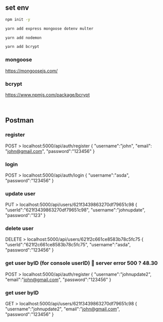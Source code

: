 ## set env 

```bash
npm init -y

yarn add express mongoose dotenv multer

yarn add nodemon

yarn add bcrypt
```

### mongoose 
https://mongoosejs.com/

### bcrypt
https://www.npmjs.com/package/bcrypt



<br/>



## Postman

### register
POST > localhost:5000/api/auth/register
{
    "username":"john",
    "email": "john@gmail.com",
    "password":"123456"
}

### login
POST > localhost:5000/api/auth/login
{
    "username":"asda",
    "password":"123456"
}

### update user
PUT > localhost:5000/api/users/621f3439863270df79651c98
{
    "userId":"621f3439863270df79651c98",
    "username":"johnupdate",
    "password":"123"
}

### delete user
DELETE > localhost:5000/api/users/621f2c661ce8583b78c5fc75
{
    "userId":"621f2c661ce8583b78c5fc75",
    "username":"asda",
    "password":"123456"
}

### get user byID (for console userID) 🔴 server error 500 ? 48.30
POST > localhost:5000/api/auth/register
{
    "username":"johnupdate2",
    "email":"john@gmail.com",
    "password":"123456"
}

### get user byID
GET > localhost:5000/api/users/621f3439863270df79651c98
{
    "username":"johnupdate2",
    "email":"john@gmail.com",
    "password":"123456"
}